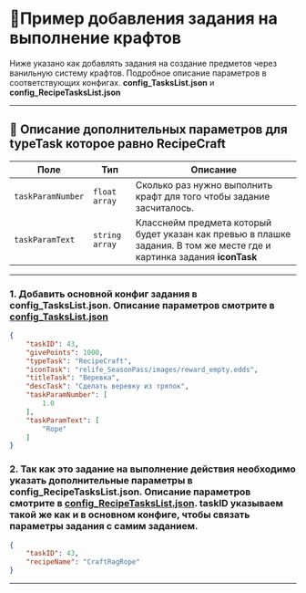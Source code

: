 
# 📄Пример добавления задания на выполнение крафтов

Ниже указано как добавлять задания на создание предметов через ванильную систему крафтов. Подробное описание параметров в соответствующих конфигах. **config_TasksList.json** и **config_RecipeTasksList.json**

---
## 🧩 Описание дополнительных параметров для **typeTask** которое равно **RecipeCraft**

| Поле              | Тип        |  Описание |
|-------------------|------------|----------|
| `taskParamNumber`      | `float array`   | Сколько раз нужно выполнить крафт для того чтобы задание засчиталось. |
| `taskParamText` | `string array`   | Класснейм предмета который будет указан как превью в плашке задания. В том же месте где и картинка задания **iconTask** |

---
### 1. Добавить основной конфиг задания в config_TasksList.json. Описание параметров смотрите в [config_TasksList.json](https://github.com/virusomanvs/relife_SeasonPass/blob/main/config_TasksList.md)

```json
{
    "taskID": 43,
    "givePoints": 1000,
    "typeTask": "RecipeCraft",
    "iconTask": "relife_SeasonPass/images/reward_empty.edds",
    "titleTask": "Веревка",
    "descTask": "Сделать веревку из тряпок",
    "taskParamNumber": [
        1.0
    ],
    "taskParamText": [
        "Rope"
    ]
}
```
### 2. Так как это задание на выполнение действия необходимо указать дополнительные параметры в config_RecipeTasksList.json. Описание параметров смотрите в [config_RecipeTasksList.json](https://github.com/virusomanvs/relife_SeasonPass/blob/main/config_RecipeTasksList.md). taskID указываем такой же как и в основном конфиге, чтобы связать параметры задания с самим заданием.

```json
{
    "taskID": 43,
    "recipeName": "CraftRagRope"
}
```
---
